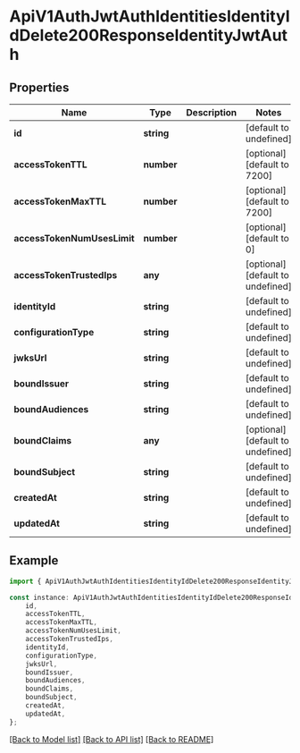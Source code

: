 # ApiV1AuthJwtAuthIdentitiesIdentityIdDelete200ResponseIdentityJwtAuth


## Properties

Name | Type | Description | Notes
------------ | ------------- | ------------- | -------------
**id** | **string** |  | [default to undefined]
**accessTokenTTL** | **number** |  | [optional] [default to 7200]
**accessTokenMaxTTL** | **number** |  | [optional] [default to 7200]
**accessTokenNumUsesLimit** | **number** |  | [optional] [default to 0]
**accessTokenTrustedIps** | **any** |  | [optional] [default to undefined]
**identityId** | **string** |  | [default to undefined]
**configurationType** | **string** |  | [default to undefined]
**jwksUrl** | **string** |  | [default to undefined]
**boundIssuer** | **string** |  | [default to undefined]
**boundAudiences** | **string** |  | [default to undefined]
**boundClaims** | **any** |  | [optional] [default to undefined]
**boundSubject** | **string** |  | [default to undefined]
**createdAt** | **string** |  | [default to undefined]
**updatedAt** | **string** |  | [default to undefined]

## Example

```typescript
import { ApiV1AuthJwtAuthIdentitiesIdentityIdDelete200ResponseIdentityJwtAuth } from './api';

const instance: ApiV1AuthJwtAuthIdentitiesIdentityIdDelete200ResponseIdentityJwtAuth = {
    id,
    accessTokenTTL,
    accessTokenMaxTTL,
    accessTokenNumUsesLimit,
    accessTokenTrustedIps,
    identityId,
    configurationType,
    jwksUrl,
    boundIssuer,
    boundAudiences,
    boundClaims,
    boundSubject,
    createdAt,
    updatedAt,
};
```

[[Back to Model list]](../README.md#documentation-for-models) [[Back to API list]](../README.md#documentation-for-api-endpoints) [[Back to README]](../README.md)
